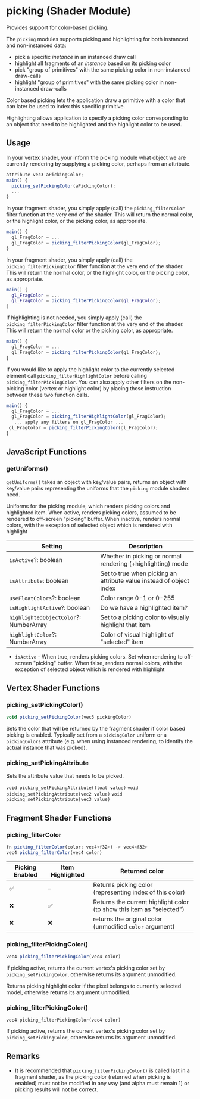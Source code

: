 # picking (Shader Module)

Provides support for color-based picking. 

The `picking` modules supports picking and highlighting for both instanced and non-instanced data:
- pick a specific *instance* in an instanced draw call
- highlight all fragments of an *instance* based on its picking color
- pick "group of primitives" with the same picking color in non-instanced draw-calls
- highlight "group of primitives" with the same picking color in non-instanced draw-calls

Color based picking lets the application draw a primitive with a color that can later be used to index this specific primitive.

Highlighting allows application to specify a picking color corresponding to an object that need to be highlighted and the highlight color to be used.


## Usage

In your vertex shader, your inform the picking module what object we are currently rendering by supplying a picking color, perhaps from an attribute.

```ts
attribute vec3 aPickingColor;
main() {
  picking_setPickingColor(aPickingColor);
  ...
}
```

In your fragment shader, you simply apply (call) the `picking_filterColor` filter function at the very end of the shader. This will return the normal color, or the highlight color, or the picking color, as appropriate.

```ts
main() {
  gl_FragColor = ...
  gl_FragColor = picking_filterPickingColor(gl_FragColor);
}
```

In your fragment shader, you simply apply (call) the `picking_filterPickingColor` filter function at the very end of the shader. This will return the normal color, or the highlight color, or the picking color, as appropriate.

```glsl
main() {
  gl_FragColor = ...
  gl_FragColor = picking_filterPickingColor(gl_FragColor);
}
```

If highlighting is not needed, you simply apply (call) the `picking_filterPickingColor` filter function at the very end of the shader. This will return the normal color or the picking color, as appropriate.

```ts
main() {
  gl_FragColor = ...
  gl_FragColor = picking_filterPickingColor(gl_FragColor);
}
```

If you would like to apply the highlight color to the currently selected element call `picking_filterHighlightColor` before calling `picking_filterPickingColor`. You can also apply other filters on the non-picking color (vertex or highlight color) by placing those instruction between these two function calls.

```ts
main() {
  gl_FragColor = ...
  gl_FragColor = picking_filterHighlightColor(gl_FragColor);
   ... apply any filters on gl_FragColor ...
 gl_FragColor = picking_filterPickingColor(gl_FragColor);
}
```

## JavaScript Functions

### getUniforms()

`getUniforms()` takes an object with key/value pairs, returns an object with key/value pairs representing the uniforms that the `picking` module shaders need.

Uniforms for the picking module, which renders picking colors and highlighted item. 
When active, renders picking colors, assumed to be rendered to off-screen "picking" buffer. 
When inactive, renders normal colors, with the exception of selected object which is rendered with highlight 

| Setting                                | Description                                                         |
| -------------------------------------- | ------------------------------------------------------------------- |
| `isActive`?: boolean                   | Whether in picking or normal rendering (+highlighting) mode         |
| `isAttribute`: boolean                 | Set to true when picking an attribute value instead of object index |
| `useFloatColors`?: boolean             | Color range 0-1 or 0-255                                            |
| `isHighlightActive`?: boolean          | Do we have a highlighted item?                                      |
| `highlightedObjectColor`?: NumberArray | Set to a picking color to visually highlight that item              |
| `highlightColor`?: NumberArray         | Color of visual highlight of "selected" item                        |

- `isActive` - When true, renders picking colors. Set when rendering to off-screen "picking" buffer. When false, renders normal colors, with the exception of selected object which is rendered with highlight 

<!---
- `pickingActive`=`false` (_boolean_) - Renders the picking colors instead of the normal colors. Normally only used with an off-screen framebuffer during picking.
- `pickingSelectedColor`=`null` (_array|null_) - The picking color of the selected (highlighted) object.
- `pickingHighlightColor`= `[0, 255, 255, 255]` (_array_) - Color used to highlight the currently selected object.
- `pickingAttribute`=`false` (_boolean_) - Renders a color that encodes an attribute value. Normally only used with an off-screen framebuffer during picking.

opts can contain following keys:

- `pickingSelectedColorValid` (_boolean_) - When true current instance picking color is ignored, hence no instance is highlighted.
- `pickingSelectedColor` (_array_) - Picking color of the currently selected instance.
- `pickingHighlightColor` (_array_)- Color used to highlight the currently selected instance.
- `pickingActive`=`false` (_boolean_) - When true, renders the picking colors instead of the normal colors. Normally only used with an off-screen framebuffer during picking. Default value is `false`.

Note that the selected item will be rendered using `pickingHighlightColor`, if blending is enabled for the draw, alpha channel can be used to control the blending result.
-->

## Vertex Shader Functions

### picking_setPickingColor()

```ts
void picking_setPickingColor(vec3 pickingColor)
```

Sets the color that will be returned by the fragment shader if color based picking is enabled. Typically set from a `pickingColor` uniform or a `pickingColors` attribute (e.g. when using instanced rendering, to identify the actual instance that was picked).

### picking_setPickingAttribute

Sets the attribute value that needs to be picked.

`void picking_setPickingAttribute(float value)`
`void picking_setPickingAttribute(vec2 value)`
`void picking_setPickingAttribute(vec3 value)`

## Fragment Shader Functions

### picking_filterColor

```ts
fn picking_filterColor(color: vec4<f32>) -> vec4<f32>
vec4 picking_filterColor(vec4 color)
```

| Picking Enabled | Item Highlighted | Returned color                                                        |
| --------------- | ---------------- | --------------------------------------------------------------------- |
| ✅               | –                | Returns picking color (representing index of this color)              |
| ❌               | ✅                | Returns the current highlight color (to show this item as "selected") |
| ❌               | ❌                | returns the original color (unmodified `color` argument)              |

### picking_filterPickingColor()

```ts
vec4 picking_filterPickingColor(vec4 color)
```

If picking active, returns the current vertex's picking color set by `picking_setPickingColor`, otherwise returns its argument unmodified.

Returns picking highlight color if the pixel belongs to currently selected model, otherwise returns its argument unmodified.


### picking_filterPickingColor()

`vec4 picking_filterPickingColor(vec4 color)`

If picking active, returns the current vertex's picking color set by `picking_setPickingColor`, otherwise returns its argument unmodified.

## Remarks

- It is recommended that `picking_filterPickingColor()` is called last in a fragment shader, as the picking color (returned when picking is enabled) must not be modified in any way (and alpha must remain 1) or picking results will not be correct.

